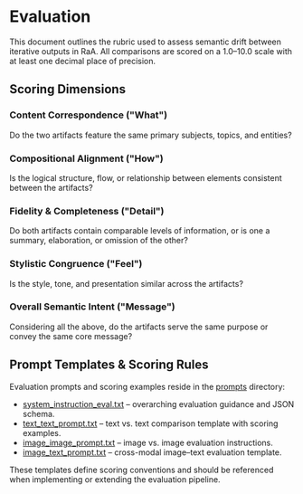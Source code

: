# Evaluation

This document outlines the rubric used to assess semantic drift between iterative outputs in RaA. All comparisons are scored on a 1.0–10.0 scale with at least one decimal place of precision.

## Scoring Dimensions

### Content Correspondence ("What")
Do the two artifacts feature the same primary subjects, topics, and entities?

### Compositional Alignment ("How")
Is the logical structure, flow, or relationship between elements consistent between the artifacts?

### Fidelity & Completeness ("Detail")
Do both artifacts contain comparable levels of information, or is one a summary, elaboration, or omission of the other?

### Stylistic Congruence ("Feel")
Is the style, tone, and presentation similar across the artifacts?

### Overall Semantic Intent ("Message")
Considering all the above, do the artifacts serve the same purpose or convey the same core message?

## Prompt Templates & Scoring Rules

Evaluation prompts and scoring examples reside in the [prompts](../prompts) directory:

- [system_instruction_eval.txt](../prompts/system_instruction_eval.txt) – overarching evaluation guidance and JSON schema.
- [text_text_prompt.txt](../prompts/text_text_prompt.txt) – text vs. text comparison template with scoring examples.
- [image_image_prompt.txt](../prompts/image_image_prompt.txt) – image vs. image evaluation instructions.
- [image_text_prompt.txt](../prompts/image_text_prompt.txt) – cross-modal image–text evaluation template.

These templates define scoring conventions and should be referenced when implementing or extending the evaluation pipeline.

